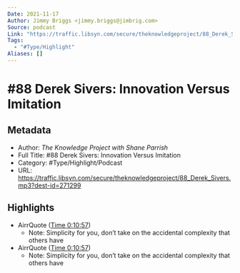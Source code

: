 ```yaml
---
Date: 2021-11-17
Author: Jimmy Briggs <jimmy.briggs@jimbrig.com>
Source: podcast
Link: "https://traffic.libsyn.com/secure/theknowledgeproject/88_Derek_Sivers.mp3?dest-id=271299"
Tags:
  - "#Type/Highlight"
Aliases: []
---
```


# \#88 Derek Sivers: Innovation Versus Imitation

## Metadata

* Author: *The Knowledge Project with Shane Parrish*
* Full Title: #88 Derek Sivers: Innovation Versus Imitation
* Category: #Type/Highlight/Podcast
* URL: https://traffic.libsyn.com/secure/theknowledgeproject/88_Derek_Sivers.mp3?dest-id=271299

## Highlights

* AirrQuote ([Time 0:10:57](https://www.airr.io/quote/5f37251aa7c7e0ae7199a898))
  * Note: Simplicity for you, don’t take on the accidental complexity that others have
* AirrQuote ([Time 0:10:57](https://www.airr.io/quote/5f372d93a7c7e0a79e99a8e9))
  * Note: Simplicity for you, don’t take on the accidental complexity that others have
